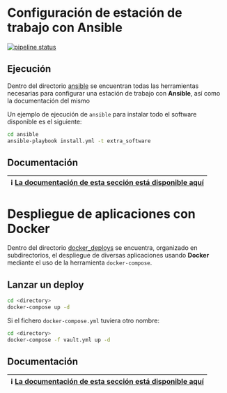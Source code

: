 # Configuración de estación de trabajo con Ansible


[![pipeline status](https://gitlab.com/ohermosa/my_workstation/badges/master/pipeline.svg)](https://gitlab.com/ohermosa/my_workstation/-/commits/master)

## Ejecución

Dentro del directorio [ansible](ansible) se encuentran todas las herramientas necesarias para configurar una estación de trabajo con  **Ansible**, así como la documentación del mismo

Un ejemplo de ejecución de `ansible` para instalar todo el software disponible es el siguiente:

```bash
cd ansible
ansible-playbook install.yml -t extra_software
```

## Documentación

| :information_source: [La documentación de esta sección está disponible aquí](ansible/README.md) |
| --- |

# Despliegue de aplicaciones con Docker

Dentro del directorio [docker_deploys](docker_deploys) se encuentra, organizado en subdirectorios, el despliegue de diversas aplicaciones usando **Docker** mediante el uso de la herramienta `docker-compose`.

## Lanzar un deploy

```bash
cd <directory>
docker-compose up -d
```

Si el fichero `docker-compose.yml` tuviera otro nombre:

```bash
cd <directory>
docker-compose -f vault.yml up -d
```

## Documentación

| :information_source: [La documentación de esta sección está disponible aquí](docker_deploys/README.md) |
| --- |

